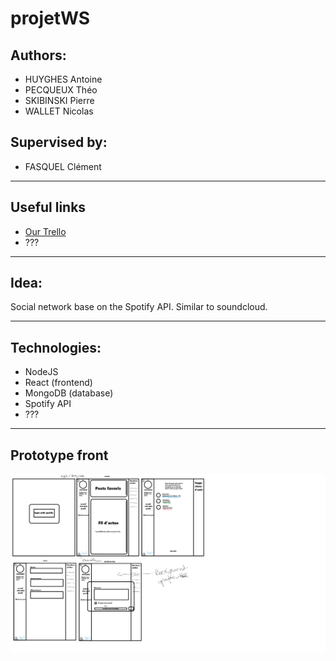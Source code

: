 # projetWS

## Authors:
- HUYGHES Antoine
- PECQUEUX Théo
- SKIBINSKI Pierre
- WALLET Nicolas

## Supervised by:
- FASQUEL Clément

---
## Useful links

- [Our Trello](https://trello.com/b/4eynBCyz)
- ???

---
## Idea: 
Social network base on the Spotify API. Similar to soundcloud.

---
## Technologies: 
- NodeJS
- React (frontend)
- MongoDB (database)
- Spotify API
- ???

---

## Prototype front
![1st idea](img/prototype.png)





